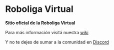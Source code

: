 # Roboliga Virtual
**Sitio oficial de la Roboliga Virtual**

Para más información visitá nuestra [wiki](https://github.com/gzabala/RoboligaVirtual/wiki)

Y no te dejes de sumar a la comunidad en [Discord](https://discord.gg/SZ24uFV6sq)
